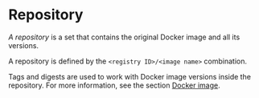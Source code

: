 # Repository

_A repository_ is a set that contains the original Docker image and all its versions.

A repository is defined by the `<registry ID>/<image name>` combination.

Tags and digests are used to work with Docker image versions inside the repository. For more information, see the section
[Docker image](docker-image.md).

